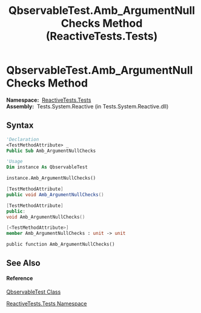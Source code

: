 ﻿---
title: QbservableTest.Amb_ArgumentNullChecks Method  (ReactiveTests.Tests)
TOCTitle: Amb_ArgumentNullChecks Method
ms:assetid: M:ReactiveTests.Tests.QbservableTest.Amb_ArgumentNullChecks
ms:mtpsurl: https://msdn.microsoft.com/en-us/library/reactivetests.tests.qbservabletest.amb_argumentnullchecks(v=VS.103)
ms:contentKeyID: 36620142
ms.date: 06/28/2011
mtps_version: v=VS.103
f1_keywords:
- ReactiveTests.Tests.QbservableTest.Amb_ArgumentNullChecks
dev_langs:
- CSharp
- JScript
- VB
- FSharp
- c++
---

# QbservableTest.Amb\_ArgumentNullChecks Method

**Namespace:**  [ReactiveTests.Tests](hh289046\(v=vs.103\).md)  
**Assembly:**  Tests.System.Reactive (in Tests.System.Reactive.dll)

## Syntax

``` vb
'Declaration
<TestMethodAttribute> _
Public Sub Amb_ArgumentNullChecks
```

``` vb
'Usage
Dim instance As QbservableTest

instance.Amb_ArgumentNullChecks()
```

``` csharp
[TestMethodAttribute]
public void Amb_ArgumentNullChecks()
```

``` c++
[TestMethodAttribute]
public:
void Amb_ArgumentNullChecks()
```

``` fsharp
[<TestMethodAttribute>]
member Amb_ArgumentNullChecks : unit -> unit 
```

``` jscript
public function Amb_ArgumentNullChecks()
```

## See Also

#### Reference

[QbservableTest Class](hh315250\(v=vs.103\).md)

[ReactiveTests.Tests Namespace](hh289046\(v=vs.103\).md)

